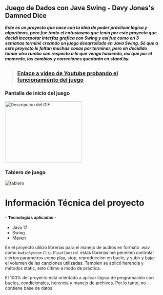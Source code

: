 ## Juego de Dados con Java Swing - Davy Jones's Damned Dice

***Este es un proyecto que nace con la idea de poder prácticar lógica y algoritmos, pero fue tanto el entusiasmo que tenia por este proyecto que decidí incorporar interfaz grafica con Swing y así fue como en 3 semanas terminé creando un juego desarrollado en Java Swing.
 Sé que a este proyecto le faltan muchas cosas por terminar, pero eh decidido tomar otro rumbo con respecto a lo que vengo haciendo, así que por el momento, los cambios y correciones quedarán en stand by.***
 
  >  ## <sub> [Enlace a video de Youtube probando el funcionamiento del juego](https://youtu.be/dNnwln5yEBk) </sub>
 
 
 ### Pantalla de inicio del juego
 
 <p align="left">
  <img src=https://github.com/Iv-Mieres/Juego-Dados-Java-Swing/assets/103857812/2220133c-22b5-4ba1-8ff7-35e45e4c7d08.gif alt="Descripción del GIF" width="250" height="200" />
</p>
 
 ### Tablero de juego
 
![tablero](https://github.com/Iv-Mieres/Juego-Dados-Java-Swing/assets/103857812/ad20379d-6aac-4588-a621-26d1831e0186)


# Información Técnica del proyecto
  
  ### <sub> - Tecnologías aplicadas - </sub>
  
  - Java 17
  - Swing
  - Maven
  
  
  En el proyecto utilizo librerias para el manejo de audios en formato .wav como `AudioSystem` `Clip` `FloatControl` estas librerias
  me permiten controlar ciertos parametros como play, stop, reproducción en bucle, y subir y bajar el volumen de las canciones utilizadas.
  Tambien se aplicó herencia y métodos static, esto último a modo de práctica. 
  
   El 100% del proyecto está orientado a aplicar lógica de programación con bucles, condicionales, herencia y manejo de archivos.
   Por lo tanto, no contiene base de datos.
  





